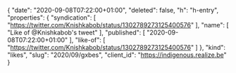 {
  "date": "2020-09-08T07:22:00+01:00",
  "deleted": false,
  "h": "h-entry",
  "properties": {
    "syndication": [
      "https://twitter.com/Knishkabob/status/1302789273125400576"
    ],
    "name": [
      "Like of @Knishkabob's tweet"
    ],
    "published": [
      "2020-09-08T07:22:00+01:00"
    ],
    "like-of": [
      "https://twitter.com/Knishkabob/status/1302789273125400576"
    ]
  },
  "kind": "likes",
  "slug": "2020/09/gxbes",
  "client_id": "https://indigenous.realize.be"
}
